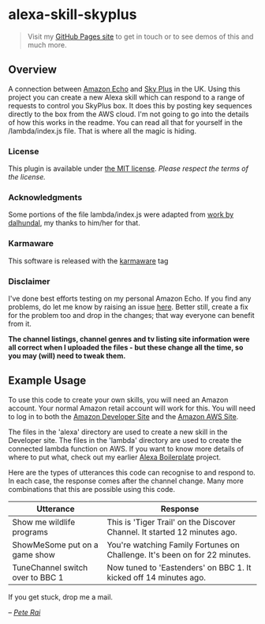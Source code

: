 # alexa-skill-skyplus

> Visit my [GitHub Pages site](https://pete-rai.github.io/) to get in touch or to
see demos of this and much more.

## Overview

A connection between [Amazon Echo](https://en.wikipedia.org/wiki/Amazon_Echo) and [Sky Plus](https://en.wikipedia.org/wiki/Sky%2B) in the UK. Using this project you can create
a new Alexa skill which can respond to a range of requests to control you SkyPlus box. It
does this by posting key sequences directly to the box from the AWS cloud. I'm not going
to go into the details of how this works in the readme. You can read all that for yourself
in the /lambda/index.js file. That is where all the magic is hiding.

### License

This plugin is available under [the MIT license](https://github.com/pete-rai/alexa-skill-skyplus/blob/master/LICENSE). _Please respect the terms of the license._

### Acknowledgments

Some portions of the file lambda/index.js were adapted from [work by dalhundal](https://github.com/dalhundal/sky-remote), my thanks to him/her for that.

### Karmaware

This software is released with the [karmaware](https://pete-rai.github.io/karmaware) tag

### Disclaimer

I've done best efforts testing on my personal Amazon Echo. If you find any problems,
do let me know by raising an issue [here](https://github.com/pete-rai/alexa-skill-skyplus/issues). Better still, create a fix for the problem too and drop in the changes; that way everyone can benefit from it.

**The channel listings, channel genres and tv listing site information were all correct when I uploaded the files - but these change all the time, so you may (will) need to tweak them.**

## Example Usage

To use this code to create your own skills, you will need an Amazon account.
Your normal Amazon retail account will work for this. You will need to log in to both
the [Amazon Developer Site](https://developer.amazon.com/) and the [Amazon AWS Site](https://aws.amazon.com/).

The files in the 'alexa' directory are used to create a new skill in the Developer site. The files in the
'lambda' directory are used to create the connected lambda function on AWS. If you want
to know more details of where to put what, check out my earlier [Alexa Boilerplate](https://github.com/pete-rai/alexa-skill-boilerplate) project.

Here are the types of utterances this code can recognise to and respond to. In each case, the response comes after the channel change. Many more combinations that this are possible using this code.

| Utterance | Response |
| --- | --- |
| Show me wildlife programs | This is 'Tiger Trail' on the Discover Channel. It started 12 minutes ago. |
| ShowMeSome put on a game show | You're watching Family Fortunes on Challenge. It's been on for 22 minutes.  |
| TuneChannel switch over to BBC 1 | Now tuned to 'Eastenders' on BBC 1. It kicked off 14 minutes ago. |

If you get stuck, drop me a mail.

_– [Pete Rai](https://pete-rai.github.io/)_
